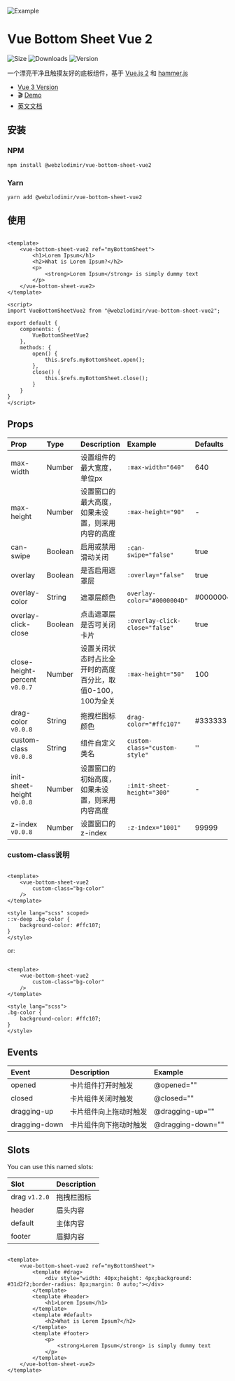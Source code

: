 ![Example](https://bs.vaban.ru/logo.jpg)

# Vue Bottom Sheet Vue 2

![Size](https://img.shields.io/bundlephobia/minzip/@webzlodimir/vue-bottom-sheet-vue2)
![Downloads](https://img.shields.io/npm/dt/@webzlodimir/vue-bottom-sheet-vue2)
![Version](https://img.shields.io/npm/v/@webzlodimir/vue-bottom-sheet-vue2)

一个漂亮干净且触摸友好的底板组件，基于 [Vue.js 2](https://vuejs.org/)
和 [hammer.js](https://hammerjs.github.io/)

- [Vue 3 Version](https://github.com/vaban-ru/vue-bottom-sheet)
- :clapper: [Demo](https://bs.vaban.ru/)
- [英文文档](https://github.com/vaban-ru/vue-bottom-sheet-vue2)

## 安装

### NPM

```
npm install @webzlodimir/vue-bottom-sheet-vue2
```

### Yarn

```
yarn add @webzlodimir/vue-bottom-sheet-vue2
```

## 使用

```vue

<template>
    <vue-bottom-sheet-vue2 ref="myBottomSheet">
        <h1>Lorem Ipsum</h1>
        <h2>What is Lorem Ipsum?</h2>
        <p>
            <strong>Lorem Ipsum</strong> is simply dummy text
        </p>
    </vue-bottom-sheet-vue2>
</template>

<script>
import VueBottomSheetVue2 from "@webzlodimir/vue-bottom-sheet-vue2";

export default {
    components: {
        VueBottomSheetVue2
    },
    methods: {
        open() {
            this.$refs.myBottomSheet.open();
        },
        close() {
            this.$refs.myBottomSheet.close();
        }
    }
}
</script>
```

## Props

| Prop                          | Type    | Description                       | Example                        | Defaults  |
|:------------------------------|:--------|:----------------------------------|:-------------------------------|:----------|
| max-width                     | Number  | 设置组件的最大宽度，单位px                    | `:max-width="640"`             | 640       |
| max-height                    | Number  | 设置窗口的最大高度，如果未设置，则采用内容的高度          | `:max-height="90"`             | -         |
| can-swipe                     | Boolean | 启用或禁用滑动关闭                         | `:can-swipe="false"`           | true      |
| overlay                       | Boolean | 是否启用遮罩层                           | `:overlay="false"`             | true      |
| overlay-color                 | String  | 遮罩层颜色                             | `overlay-color="#0000004D"`    | #0000004D |
| overlay-click-close           | Boolean | 点击遮罩层是否可关闭卡片                      | `:overlay-click-close="false"` | true      |
| close-height-percent `v0.0.7` | Number  | 设置关闭状态时占比全开时的高度百分比，取值0-100，100为全关 | `:max-height="50"`             | 100       |
| drag-color `v0.0.8`           | String  | 拖拽栏图标颜色                           | `drag-color="#ffc107"`         | #333333   |
| custom-class `v0.0.8`         | String  | 组件自定义类名                           | `custom-class="custom-style"`  | ''        |
| init-sheet-height `v0.0.8`    | Number  | 设置窗口的初始高度，如果未设置，则采用内容高度           | `:init-sheet-height="300"`     | -         |
| z-index `v0.0.8`              | Number  | 设置窗口的z-index                      | `:z-index="1001"`              | 99999     |

### custom-class说明

```vue

<template>
    <vue-bottom-sheet-vue2
        custom-class="bg-color"
    />
</template>

<style lang="scss" scoped>
::v-deep .bg-color {
    background-color: #ffc107;
}
</style>
```

or:

```vue

<template>
    <vue-bottom-sheet-vue2
        custom-class="bg-color"
    />
</template>

<style lang="scss">
.bg-color {
    background-color: #ffc107;
}
</style>
```

## Events

| Event              | Description              | Example                    |
|:-------------------|:-------------------------|:---------------------------|
| opened             | 卡片组件打开时触发                | @opened=""                 |
| closed             | 卡片组件关闭时触发                | @closed=""                 |
| dragging-up        | 卡片组件向上拖动时触发              | @dragging-up=""            |
| dragging-down      | 卡片组件向下拖动时触发              | @dragging-down=""          |

## Slots

You can use this named slots:

| Slot           | Description | 
|:---------------|:------------|
| drag `v1.2.0`  | 拖拽栏图标       | 
| header         | 眉头内容        | 
| default        | 主体内容        |
| footer         | 眉脚内容        |

```vue

<template>
    <vue-bottom-sheet-vue2 ref="myBottomSheet">
        <template #drag>
            <div style="width: 40px;height: 4px;background: #31d2f2;border-radius: 8px;margin: 0 auto;"></div>
        </template>
        <template #header>
            <h1>Lorem Ipsum</h1>
        </template>
        <template #default>
            <h2>What is Lorem Ipsum?</h2>
        </template>
        <template #footer>
            <p>
                <strong>Lorem Ipsum</strong> is simply dummy text
            </p>
        </template>
    </vue-bottom-sheet-vue2>
</template>
```
